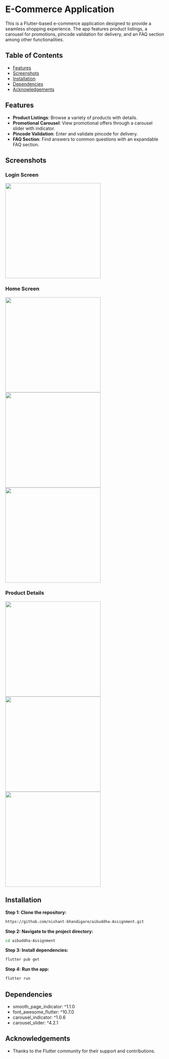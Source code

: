 
# E-Commerce Application

This is a Flutter-based e-commerce application designed to provide a seamless shopping experience. The app features product listings, a carousel for promotions, pincode validation for delivery, and an FAQ section among other functionalities.

## Table of Contents
- [Features](#features)
- [Screenshots](#screenshots)
- [Installation](#installation)
- [Dependencies](#dependencies)
- [Acknowledgements](#acknowledgements)

## Features

- **Product Listings**: Browse a variety of products with details.
- **Promotional Carousel**: View promotional offers through a carousel slider with indicator.
- **Pincode Validation**: Enter and validate pincode for delivery.
- **FAQ Section**: Find answers to common questions with an expandable FAQ section.

## Screenshots
    
### Login Screen
<img src="assets/screenshots/AuthScreen.jpg" width="300">

### Home Screen
<p>
<img src="assets/screenshots/home1.jpg" width="300">
<img src="assets/screenshots/home2.jpg" width="300">
<img src="assets/screenshots/home3.jpg" width="300">
</p>

### Product Details
<p>
<img src="assets/screenshots/product_details_1.jpg" width="300">
<img src="assets/screenshots/product_details_2.jpg" width="300">
<img src="assets/screenshots/product_details_3.jpg" width="300">
</p>

## Installation

**Step 1: Clone the repository:**
   ```sh
   https://github.com/nishant-bhandigare/aibuddha-Assignment.git
   ```

**Step 2: Navigate to the project directory:**
   ```sh
   cd aibuddha-Assignment
   ```

**Step 3: Install dependencies:**
   ```sh
   flutter pub get
   ```

**Step 4: Run the app:**
   ```sh
   flutter run
   ```
    
## Dependencies

- smooth_page_indicator: ^1.1.0
- font_awesome_flutter: ^10.7.0
- carousel_indicator: ^1.0.6
- carousel_slider: ^4.2.1

## Acknowledgements

 - Thanks to the Flutter community for their support and contributions.

